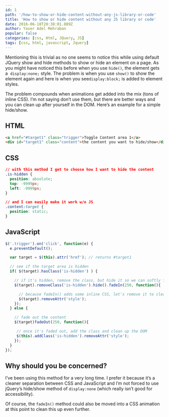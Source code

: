 ```yaml
---
id: 1
path: '/how-to-show-or-hide-content-without-any-js-library-or-code'
title: 'How to show or hide content without any JS library or code'
date: 2016-06-18T20:38:01.889Z
author: Yaser Adel Mehraban
popular: false
categories: [css, Html, JQuery, JS]
tags: [css, html, javascript, Jquery]
---
```


Mentioning this is trivial as no one seems to notice this while using default JQuery show and hide methods to show or hide an element on a page. As you might have noticed this before when you use `hide()`, the element gets a  `display:none;` style. The problem is when you use `show()` to show the element again and here is when you see`display:block;` is added to element styles.

<!--more-->

The problem compounds when animations get added into the mix (tons of inline CSS). I’m not saying don’t use them, but there are better ways and you can clean up after yourself in the DOM. Here’s an example for a simple hide/show.

## HTML

```html
<a href="#target1" class="trigger">Toggle Content area 1</a>
<div id="target1" class="content">the content you want to hide/show</div>
```

## CSS

```css
// with this method I get to choose how I want to hide the content
.is-hidden {
  position: absolute;
  top: -9999px;
  left: -9999px;
}

// and I can easily make it work w/o JS
.content:target {
  position: static;
}
```

## JavaScript

```javascript
$('.trigger').on('click', function(e) {
  e.preventDefault();

  var target = $(this).attr('href'); // returns #target1

  // see if the target area is hidden
  if( $(target).hasClass('is-hidden') ) {

    // if it's hidden, remove the class, but hide it so we can softly fade it in
    $(target).removeClass('is-hidden').hide().fadeIn(250, function(){

      // because fadeIn() adds some inline CSS, let's remove it to clean up the DOM
      $(target).removeAttr('style');
    });
  } else {

    // fade out the content
    $(target)fadeOut(250, function(){

     // once it's faded out, add the class and clean up the DOM
     $(this).addClass('is-hidden').removeAttr('style');
    });
  }
});
```

## Why should you be concerned?

I’ve been using this method for a very long time. I prefer it because it’s a cleaner separation between CSS and JavaScript and I’m not forced to use jQuery’s hide/show method of `display:none` (which really isn’t good for accessibility).

Of course, the `fadeIn()` method could also be moved into a CSS animation at this point to clean this up even further.
